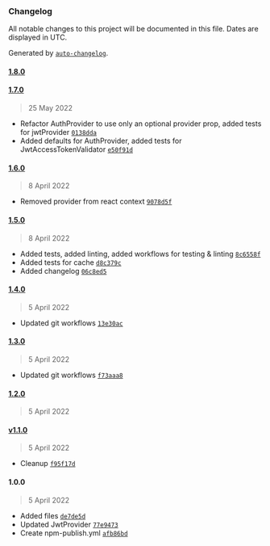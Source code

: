 ### Changelog

All notable changes to this project will be documented in this file. Dates are displayed in UTC.

Generated by [`auto-changelog`](https://github.com/CookPete/auto-changelog).

#### [1.8.0](https://github.com/xterr/react-authentication/compare/1.7.0...1.8.0)

#### [1.7.0](https://github.com/xterr/react-authentication/compare/1.6.0...1.7.0)

> 25 May 2022

- Refactor AuthProvider to use only an optional provider prop, added tests for jwtProvider [`0138dda`](https://github.com/xterr/react-authentication/commit/0138dda3bc0e7c6c2586e882af9586a4dc5cc7a2)
- Added defaults for AuthProvider, added tests for JwtAccessTokenValidator [`e50f91d`](https://github.com/xterr/react-authentication/commit/e50f91d2a2ce4d9e3bd1a06f7c6fd89a00e96da4)

#### [1.6.0](https://github.com/xterr/react-authentication/compare/1.5.0...1.6.0)

> 8 April 2022

- Removed provider from react context [`9078d5f`](https://github.com/xterr/react-authentication/commit/9078d5f4d57e869ddb6e4ef3452bfc0764d3a2f8)

#### [1.5.0](https://github.com/xterr/react-authentication/compare/1.4.0...1.5.0)

> 8 April 2022

- Added tests, added linting, added workflows for testing & linting [`8c6558f`](https://github.com/xterr/react-authentication/commit/8c6558fa1ad8df6babb189bf763782a292580bbb)
- Added tests for cache [`d8c379c`](https://github.com/xterr/react-authentication/commit/d8c379cb0e6062f73845217f0999704465ad98d0)
- Added changelog [`06c8ed5`](https://github.com/xterr/react-authentication/commit/06c8ed5b3cbe551b2684cfd6e6a1532264ee7d4e)

#### [1.4.0](https://github.com/xterr/react-authentication/compare/1.3.0...1.4.0)

> 5 April 2022

- Updated git workflows [`13e30ac`](https://github.com/xterr/react-authentication/commit/13e30aca2b9fd763c9e04b0cdb53d60670aa3da6)

#### [1.3.0](https://github.com/xterr/react-authentication/compare/1.2.0...1.3.0)

> 5 April 2022

- Updated git workflows [`f73aaa8`](https://github.com/xterr/react-authentication/commit/f73aaa888bdedd68d29004567ed280ba486c30e6)

#### [1.2.0](https://github.com/xterr/react-authentication/compare/v1.1.0...1.2.0)

> 5 April 2022

#### [v1.1.0](https://github.com/xterr/react-authentication/compare/1.0.0...v1.1.0)

> 5 April 2022

- Cleanup [`f95f17d`](https://github.com/xterr/react-authentication/commit/f95f17d5eb91f2488cf476544b546e3529853e57)

#### 1.0.0

> 5 April 2022

- Added files [`de7de5d`](https://github.com/xterr/react-authentication/commit/de7de5d6c0b2bd4199405da0c929d78e4c7435d8)
- Updated JwtProvider [`77e9473`](https://github.com/xterr/react-authentication/commit/77e9473453aa6b92eacd59cf4573a2e280478460)
- Create npm-publish.yml [`afb86bd`](https://github.com/xterr/react-authentication/commit/afb86bd8837142161d7b3be990801159a1bae353)
